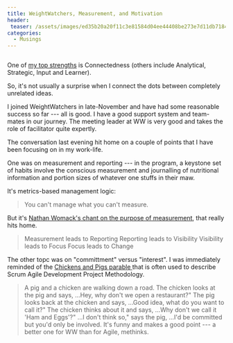 ```yaml
---
title: WeightWatchers, Measurement, and Motivation
header:
 teaser: /assets/images/ed35b20a20f11c3e81584d04ee44408be273e7d11db7184997f6_640_scale.jpg
categories:
  - Musings
---
```

<img src="https://douglangille.github.io/assets/images/ed35b20a20f11c3e81584d04ee44408be273e7d11db7184997f6_640_scale.jpg" alt="" />

One of <a href="http://douglangille.tumblr.com/post/20343384/doug-langilles-top-five-clifton-strengthsfinder-themes">my top strengths</a> is Connectedness (others include Analytical, Strategic, Input and Learner).

So, it's not usually a surprise when I connect the dots between completely unrelated ideas.

I joined WeightWatchers in late-November and have had some reasonable success so far --- all is good. I have a good support system and team-mates in our journey. The meeting leader at WW is very good and takes the role of facilitator quite expertly.

The conversation last evening hit home on a couple of points that I have been focusing on in my work-life.

One was on measurement and reporting --- in the program, a keystone set of habits involve the conscious measurement and journalling of nutritional information and portion sizes of whatever one stuffs in their maw.

It's metrics-based management logic:

> You can't manage what you can't measure.

But it's <a href="http://douglangille.tumblr.com/post/38071136/why-measure">Nathan Womack's chant on the purpose of measurement</a>, that really hits home.

> Measurement leads to Reporting
Reporting leads to Visibility
Visibility leads to Focus
Focus leads to Change

The other topc was on "committment" versus "interest". I was immediately reminded of the <a href="http://douglangille.tumblr.com/post/39773441/a-pig-and-a-chicken-are-walking-down-a-road-the">Chickens and Pigs parable </a>that is often used to describe Scrum Agile Development Project Methodology.

> A pig and a chicken are walking down a road. The chicken looks at the pig and says, ...Hey, why don't we open a restaurant?" The pig looks back at the chicken and says, ...Good idea, what do you want to call it?" The chicken thinks about it and says, ...Why don't we call it 'Ham and Eggs'?" ...I don't think so," says the pig, ...I'd be committed but you'd only be involved.
It's funny and makes a good point --- a better one for WW than for Agile, methinks.
